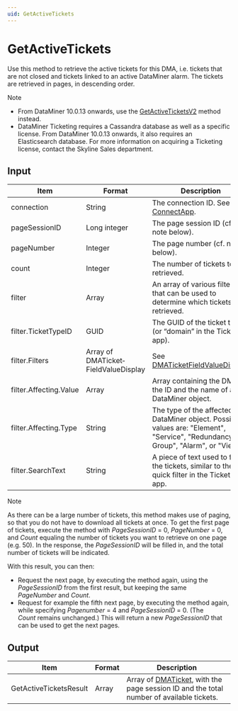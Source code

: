 ```yaml
---
uid: GetActiveTickets
---
```


# GetActiveTickets

Use this method to retrieve the active tickets for this DMA, i.e. tickets that are not closed and tickets linked to an active DataMiner alarm. The tickets are retrieved in pages, in descending order.

> [!NOTE]
> -  From DataMiner 10.0.13 onwards, use the [GetActiveTicketsV2](xref:GetActiveTicketsV2) method instead.
> -  DataMiner Ticketing requires a Cassandra database as well as a specific license. From DataMiner 10.0.13 onwards, it also requires an Elasticsearch database. For more information on acquiring a Ticketing license, contact the Skyline Sales department.

## Input

| Item | Format | Description |
|--|--|--|
| connection | String | The connection ID. See [ConnectApp](xref:ConnectApp). |
| pageSessionID | Long integer | The page session ID (cf. note below). |
| pageNumber | Integer | The page number (cf. note below). |
| count | Integer | The number of tickets to be retrieved. |
| filter | Array | An array of various filters that can be used to determine which tickets are retrieved. |
| filter.TicketTypeID | GUID | The GUID of the ticket type (or “domain” in the Ticketing app). |
| filter.Filters | Array of DMATicket­FieldValueDisplay | See [DMATicketFieldValueDisplay](xref:DMATicketFieldValueDisplay). |
| filter.Affecting.Value | Array | Array containing the DMA ID, the ID and the name of a DataMiner object. |
| filter.Affecting.Type | String | The type of the affected DataMiner object. Possible values are: "Element", "Service", "Redundancy Group", "Alarm", or "View". |
| filter.SearchText | String | A piece of text used to filter the tickets, similar to the quick filter in the Ticketing app. |

> [!NOTE]
> As there can be a large number of tickets, this method makes use of paging, so that you do not have to download all tickets at once. To get the first page of tickets, execute the method with *PageSessionID* = 0, *PageNumber* = 0, and *Count* equaling the number of tickets you want to retrieve on one page (e.g. 50). In the response, the *PageSessionID* will be filled in, and the total number of tickets will be indicated.
>
> With this result, you can then:
> -  Request the next page, by executing the method again, using the *PageSessionID* from the first result, but keeping the same *PageNumber* and *Count*.
> -  Request for example the fifth next page, by executing the method again, while specifying *Pagenumber* = 4 and *PageSessionID* = 0. (The *Count* remains unchanged.) This will return a new *PageSessionID* that can be used to get the next pages.

## Output

| Item | Format | Description |
|--|--|--|
| GetActiveTicketsResult | Array | Array of [DMATicket](xref:DMATicket), with the page session ID and the total number of available tickets. |
